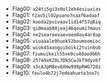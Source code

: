 - Flag00: `x24ti5gi3x0ol2eh4esiuxias`
- Flag01: `f2av5il02puano7naaf6adaaf`
- Flag02: `kooda2puivaav1idi4f57q8iq`
- Flag03: `qi0maab88jeaj46qoumi7maus`
- Flag04: `ne2searoevaevoem4ov4ar8ap`
- Flag05: `viuaaale9huek52boumoomioc`
- Flag06: `wiok45aaoguiboiki2tuin6ub`
- Flag07: `fiumuikeil55xe9cu4dood66h`
- Flag08: `25749xKZ8L7DkSCwJkT9dyv6f`
- Flag09: `s5cAJpM8ev6XHw998pRWG728z`
- Flag10: `feulo4b72j7edeahuete3no7c`
